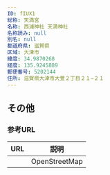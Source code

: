 ```yaml
---
ID: fIUX1
総称: 天満宮
名称: 西浦神社 天満神社
名称読み: null
別名: null
都道府県: 滋賀県
区域: 大津市
緯度: 34.9870268
経度: 135.9245889
郵便番号: 5202144
住所: 滋賀県大津市大萱２丁目２１−２１
---
```


## その他

### 参考URL

| URL | 説明          |
| --- | ------------- |
|     | OpenStreetMap |
